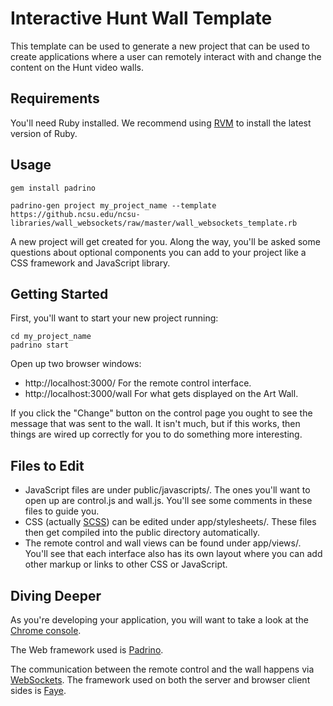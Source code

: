 # Interactive Hunt Wall Template

This template can be used to generate a new project that can be used to create applications where a user can remotely interact with and change the content on the Hunt video walls.

## Requirements

You'll need Ruby installed. We recommend using [RVM](http://rvm.io/) to install the latest version of Ruby.

## Usage

```shell
gem install padrino

padrino-gen project my_project_name --template https://github.ncsu.edu/ncsu-libraries/wall_websockets/raw/master/wall_websockets_template.rb
```

A new project will get created for you. Along the way, you'll be asked some questions about optional components you can add to your project like a CSS framework and JavaScript library.

## Getting Started

First, you'll want to start your new project running:

```shell
cd my_project_name
padrino start
```

Open up two browser windows:

- http://localhost:3000/ For the remote control interface.
- http://localhost:3000/wall For what gets displayed on the Art Wall.

If you click the "Change" button on the control page you ought to see the message that was sent to the wall. It isn't much, but if this works, then things are wired up correctly for you to do something more interesting.

## Files to Edit

- JavaScript files are under public/javascripts/. The ones you'll want to open up are control.js and wall.js. You'll see some comments in these files to guide you.
- CSS (actually [SCSS](http://sass-lang.com/)) can be edited under app/stylesheets/. These files then get compiled into the public directory automatically.
- The remote control and wall views can be found under app/views/. You'll see that each interface also has its own layout where you can add other markup or links to other CSS or JavaScript.

## Diving Deeper

As you're developing your application, you will want to take a look at the [Chrome console](https://developer.chrome.com/devtools/docs/console).

The Web framework used is [Padrino](http://www.padrinorb.com/).

The communication between the remote control and the wall happens via [WebSockets](https://developer.mozilla.org/en-US/docs/WebSockets). The framework used on both the server and browser client sides is [Faye](http://faye.jcoglan.com/).
